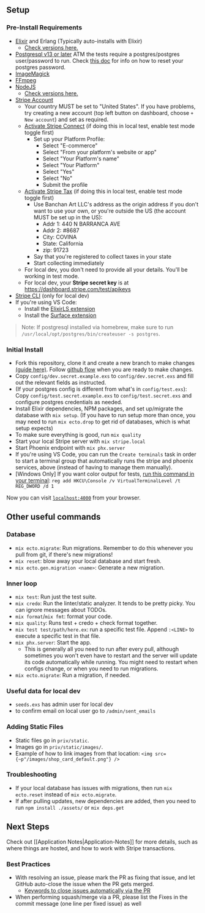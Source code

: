 ## Setup

### Pre-Install Requirements
- [Elixir](https://elixir-lang.org/install.html) and Erlang (Typically auto-installs with Elixir)
  - [Check versions here.](https://github.com/BanchanArt/banchan/blob/main/Dockerfile#L15-L16)
- [Postgresql v13 or later](https://wiki.postgresql.org/wiki/Detailed_installation_guides) ATM the tests require a postgres/postgres user/password to run. Check [this doc](https://academind.com/tutorials/postgresql-start-stop-uninstall-upgrade-server#resetting-the-root-user-password  ) for info on how to reset your postgres password. 
- [ImageMagick](https://imagemagick.org/)
- [FFmpeg](https://ffmpeg.org/download.html)
- [NodeJS](https://nodejs.org/en/download/)
  - [Check versions here.](https://github.com/BanchanArt/banchan/blob/main/Dockerfile#L27)
- [Stripe Account](https://stripe.com)
  - Your country MUST be set to "United States". If you have problems, try creating a new account (top left button on dashboard, choose `+ New account`) and set as required.
  - [Activate Stripe Connect](https://dashboard.stripe.com/setup/connect/activate) (if doing this in local test, enable test mode toggle first)
    - Set up your Platform Profile:
      - Select "E-commerce"
      - Select "From your platform's website or app"
      - Select "Your Platform's name"
      - Select "Your Platform"
      - Select "Yes"
      - Select "No"
      - Submit the profile
  - [Activate Stripe Tax](https://dashboard.stripe.com/setup/tax/activate) (if doing this in local test, enable test mode toggle first)
    - Use Banchan Art LLC's address as the origin address if you don't want to use your own, or you're outside the US (the account MUST be set up in the US):
      - Addr 1: 440 N BARRANCA AVE
      - Addr 2: #8687
      - City: COVINA
      - State: California
      - zip: 91723
    - Say that you're registered to collect taxes in your state
    - Start collecting immediately
  - For local dev, you don't need to provide all your details. You'll be working in test mode.
  - For local dev, your **Stripe secret key** is at https://dashboard.stripe.com/test/apikeys
- [Stripe CLI](https://stripe.com/docs/stripe-cli) (only for local dev)
- If you're using VS Code:
  - Install the [ElixirLS extension](https://marketplace.visualstudio.com/items?itemName=JakeBecker.elixir-ls)
  - Install the [Surface extension](https://marketplace.visualstudio.com/items?itemName=msaraiva.surface)

> Note: If postgresql installed via homebrew, make sure to run `/usr/local/opt/postgres/bin/createuser -s postgres`.

### Initial Install

- Fork this repository, clone it and create a new branch to make changes [(guide here)](https://docs.github.com/en/get-started/quickstart/contributing-to-projects). Follow [github flow](https://docs.github.com/en/get-started/quickstart/github-flow) when you are ready to make changes.
- Copy `config/dev.secret.example.exs` to `config/dev.secret.exs` and fill out the relevant fields as instructed.
- (If your postgres config is different from what's in `config/test.exs`): Copy `config/test.secret.example.exs` to `config/test.secret.exs` and configure postgres credentials as needed.
- Install Elixir dependencies, NPM packages, and set up/migrate the database with `mix setup`. (If you have to run setup more than once, you may need to run `mix ecto.drop` to get rid of databases, which is what setup expects)
- To make sure everything is good, run `mix quality`
- Start your local Stripe server with `mix stripe.local`
- Start Phoenix endpoint with `mix phx.server`
- If you're using VS Code, you can run the `Create terminals` task in order to start a terminal group that automatically runs the stripe and phoenix services, above (instead of having to manage them manually).
- [Windows Only] If you want color output for tests, [run this command in your terminal](https://hexdocs.pm/mix/1.13/Mix.Tasks.Test.html#module-coloring): `reg add HKCU\Console /v VirtualTerminalLevel /t REG_DWORD /d 1`

Now you can visit [`localhost:4000`](http://localhost:4000) from your browser.

## Other useful commands

### Database

- `mix ecto.migrate`: Run migrations. Remember to do this whenever you pull from git, if there's new migrations!
- `mix reset`: blow away your local database and start fresh.
- `mix ecto.gen.migration <name>`: Generate a new migration.

### Inner loop

- `mix test`: Run just the test suite.
- `mix credo`: Run the linter/static analyzer. It tends to be pretty picky. You can ignore messages about TODOs.
- `mix format`/`mix fmt`: format your code.
- `mix quality`: Runs test + credo + check format together.
- `mix test test/path/here.ex`: run a specific test file. Append `:<LINE>` to execute a specific test in that file.
- `mix phx.server`: Start the app.
  - This is generally all you need to run after every pull, although sometimes you won't even have to restart and the server will update its code automatically while running. You might need to restart when configs change, or when you need to run migrations.
- `mix ecto.migrate`: Run a migration, if needed.

### Useful data for local dev
- `seeds.exs` has admin user for local dev
- to confirm email on local user go to `/admin/sent_emails`

### Adding Static Files

- Static files go in `priv/static`.
- Images go in `priv/static/images/`.
- Example of how to link images from that location: `<img src={~p"/images/shop_card_default.png"} />`

### Troubleshooting

- If your local database has issues with migrations, then run `mix ecto.reset` instead of `mix ecto.migrate`.
- If after pulling updates, new dependencies are added, then you need to run `npm install ./assets/` or `mix deps.get`

## Next Steps

Check out [[Application Notes|Application-Notes]] for more details, such as where things are hosted, and how to work with Stripe transactions.

### Best Practices
- With resolving an issue, please mark the PR as fixing that issue, and let GitHub auto-close the issue when the PR gets merged.
  - [Keywords to close issues automatically via the PR ](https://docs.github.com/en/issues/tracking-your-work-with-issues/linking-a-pull-request-to-an-issue#linking-a-pull-request-to-an-issue-using-a-keyword)
- When performing squash/merge via a PR, please list the Fixes in the commit message (one line per fixed issue) as well
